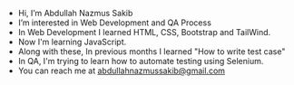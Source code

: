 - Hi, I’m Abdullah Nazmus Sakib
- I’m interested in Web Development and QA Process
- In Web Development I learned HTML, CSS, Bootstrap and TailWind.
- Now I'm learning JavaScript.
- Along with these, In previous months I learned "How to write test case"
- In QA, I'm trying to learn how to automate testing using Selenium.
- You can reach me at abdullahnazmussakib@gmail.com
